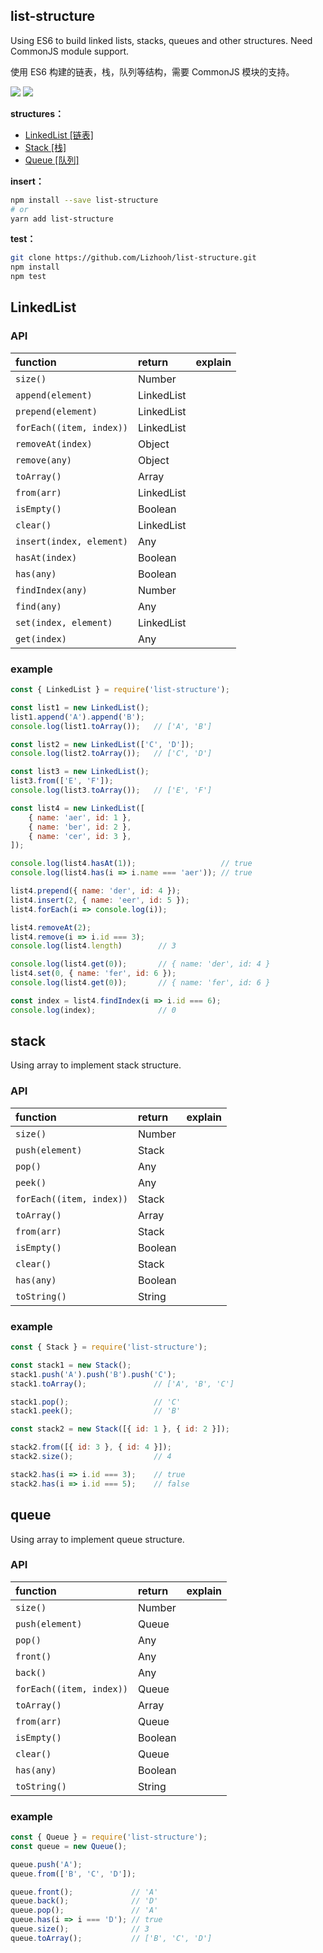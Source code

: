 
## list-structure
Using ES6 to build linked lists, stacks, queues and other structures. Need CommonJS module support.

使用 ES6 构建的链表，栈，队列等结构，需要 CommonJS 模块的支持。

<a href="https://www.npmjs.com/package/list-structure"><img src="https://img.shields.io/npm/v/list-structure.svg"></a>
<a href="https://www.npmjs.com/package/list-structure"><img src="https://img.shields.io/npm/dm/list-structure.svg"></a>

**structures：**
- [LinkedList [链表]](https://www.npmjs.com/package/list-structure#linkedlist)
- [Stack [栈]](https://www.npmjs.com/package/list-structure#stack)
- [Queue [队列]](https://www.npmjs.com/package/list-structure#queue)

**insert：**
```bash
npm install --save list-structure
# or
yarn add list-structure
```

**test：**
```bash
git clone https://github.com/Lizhooh/list-structure.git
npm install
npm test
```

## LinkedList

### API

function | return | explain
:--- | :--- | :---
`size()` | Number |
`append(element)` | LinkedList |
`prepend(element)` | LinkedList |
`forEach((item, index))` | LinkedList |
`removeAt(index)` | Object |
`remove(any)` | Object |
`toArray()` | Array |
`from(arr)` | LinkedList |
`isEmpty()` | Boolean |
`clear()` | LinkedList |
`insert(index, element)` | Any |
`hasAt(index)` | Boolean |
`has(any)` | Boolean |
`findIndex(any)` | Number |
`find(any)` | Any |
`set(index, element)` | LinkedList |
`get(index)` | Any |

### example
```js
const { LinkedList } = require('list-structure');

const list1 = new LinkedList();
list1.append('A').append('B');
console.log(list1.toArray());   // ['A', 'B']

const list2 = new LinkedList(['C', 'D']);
console.log(list2.toArray());   // ['C', 'D']

const list3 = new LinkedList();
list3.from(['E', 'F']);
console.log(list3.toArray());   // ['E', 'F']

const list4 = new LinkedList([
    { name: 'aer', id: 1 },
    { name: 'ber', id: 2 },
    { name: 'cer', id: 3 },
]);

console.log(list4.hasAt(1));                   // true
console.log(list4.has(i => i.name === 'aer')); // true

list4.prepend({ name: 'der', id: 4 });
list4.insert(2, { name: 'eer', id: 5 });
list4.forEach(i => console.log(i));

list4.removeAt(2);
list4.remove(i => i.id === 3);
console.log(list4.length)        // 3

console.log(list4.get(0));       // { name: 'der', id: 4 }
list4.set(0, { name: 'fer', id: 6 });
console.log(list4.get(0));       // { name: 'fer', id: 6 }

const index = list4.findIndex(i => i.id === 6);
console.log(index);              // 0
```

## stack
Using array to implement stack structure.

### API

function | return | explain
:--- | :--- | :---
`size()` | Number |
`push(element)` | Stack |
`pop()` | Any |
`peek()` | Any |
`forEach((item, index))` | Stack |
`toArray()` | Array |
`from(arr)` | Stack |
`isEmpty()` | Boolean |
`clear()` | Stack |
`has(any)` | Boolean |
`toString()` | String |

### example

```js
const { Stack } = require('list-structure');

const stack1 = new Stack();
stack1.push('A').push('B').push('C');
stack1.toArray();               // ['A', 'B', 'C']

stack1.pop();                   // 'C'
stack1.peek();                  // 'B'

const stack2 = new Stack([{ id: 1 }, { id: 2 }]);

stack2.from([{ id: 3 }, { id: 4 }]);
stack2.size();                  // 4

stack2.has(i => i.id === 3);    // true
stack2.has(i => i.id === 5);    // false
```

## queue
Using array to implement queue structure.

### API

function | return | explain
:--- | :--- | :---
`size()` | Number |
`push(element)` | Queue |
`pop()` | Any |
`front()` | Any |
`back()` | Any |
`forEach((item, index))` | Queue |
`toArray()` | Array |
`from(arr)` | Queue |
`isEmpty()` | Boolean |
`clear()` | Queue |
`has(any)` | Boolean |
`toString()` | String |

### example

```js
const { Queue } = require('list-structure');
const queue = new Queue();

queue.push('A');
queue.from(['B', 'C', 'D']);

queue.front();             // 'A'
queue.back();              // 'D'
queue.pop();               // 'A'
queue.has(i => i === 'D'); // true
queue.size();              // 3
queue.toArray();           // ['B', 'C', 'D']
```
